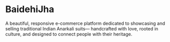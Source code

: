 # BaidehiJha
A beautiful, responsive e-commerce platform dedicated to showcasing and selling traditional Indian Anarkali suits— handcrafted with love, rooted in culture, and designed to connect people with their heritage.

